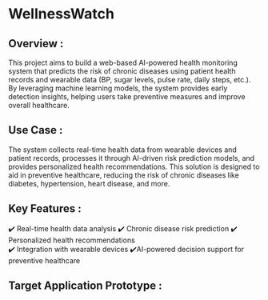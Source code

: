 # WellnessWatch

## Overview :
This project aims to build a web-based AI-powered health monitoring system that predicts the risk of chronic diseases using patient health records and wearable data (BP, sugar levels, pulse rate, daily steps, etc.). By leveraging machine learning models, the system provides early detection insights, helping users take preventive measures and improve overall healthcare.

## Use Case :
The system collects real-time health data from wearable devices and patient records, processes it through AI-driven risk prediction models, and provides personalized health recommendations. This solution is designed to aid in preventive healthcare, reducing the risk of chronic diseases like diabetes, hypertension, heart disease, and more.

## Key Features :
✔️ Real-time health data analysis 
✔️ Chronic disease risk prediction 
✔️ Personalized health recommendations  
✔️ Integration with wearable devices
✔️AI-powered decision support for preventive healthcare

## Target Application Prototype :
